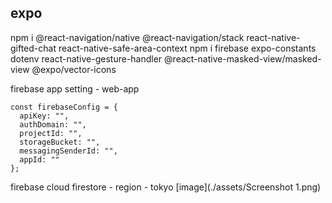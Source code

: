 ## expo

npm i @react-navigation/native @react-navigation/stack react-native-gifted-chat react-native-safe-area-context
npm i firebase expo-constants dotenv react-native-gesture-handler @react-native-masked-view/masked-view @expo/vector-icons

firebase app setting - web-app

```
const firebaseConfig = {
  apiKey: "",
  authDomain: "",
  projectId: "",
  storageBucket: "",
  messagingSenderId: "",
  appId: ""
};
```

firebase cloud firestore - region - tokyo
[image](./assets/Screenshot 1.png)
